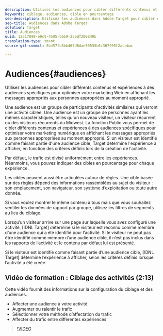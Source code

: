 ```yaml
---
description: Utilisez les audiences pour cibler différents contenus et expériences à des audiences spécifiques pour optimiser votre marketing Web en affichant les messages appropriés aux personnes appropriées au moment approprié.
keywords: ciblage, audiences, cible en pourcentage
seo-description: Utilisez les audiences dans Adobe Target pour cibler différents contenus et expériences à des audiences spécifiques pour optimiser votre marketing Web en affichant les messages appropriés aux personnes appropriées au moment approprié.
seo-title: Audiences dans Adobe Target
solution: Target
title: Audiences
uuid: 12317898-e9c9-4605-b659-25bdf200849b
translation-type: tm+mt
source-git-commit: 8bd57fb3bb467d8dae50535b6c367995f2acabac

---
```



# Audiences{#audiences}

Utilisez les audiences pour cibler différents contenus et expériences à des audiences spécifiques pour optimiser votre marketing Web en affichant les messages appropriés aux personnes appropriées au moment approprié.

Une audience est un groupe de participants d'activités similaires qui verront une activité ciblée. Une audience est un groupe de personnes ayant les mêmes caractéristiques, telles qu'un nouveau visiteur, un visiteur récurrent ou des visiteurs récurrents du Midwest. La fonction Public vous permet de cibler différents contenus et expériences à des audiences spécifiques pour optimiser votre marketing numérique en affichant les messages appropriés aux personnes appropriées au moment approprié. Si un visiteur est identifié comme faisant partie d'une audience cible, Target détermine l'expérience à afficher, en fonction des critères définis lors de la création de l'activité.

Par défaut, le trafic est divisé uniformément entre les expériences. Néanmoins, vous pouvez indiquer des cibles en pourcentage pour chaque expérience.

Les cibles peuvent aussi être articulées autour de règles. Une cible basée sur des règles dépend des informations rassemblées au sujet du visiteur : son emplacement, son navigateur, son système d’exploitation ou toute autre donnée.

Si vous voulez montrer le même contenu à tous mais que vous souhaitez ventiler les données de rapport par groupe, utilisez les filtres de segments au lieu du ciblage.

Lorsqu’un visiteur arrive sur une page sur laquelle vous avez configuré une activité, [!DNL Target] détermine si le visiteur est reconnu comme membre d’une audience qui a été identifié pour l’activité. Si le visiteur ne peut pas être identifié comme membre d’une audience cible, il n’est pas inclus dans les rapports de l’activité et le contenu par défaut lui est présenté.

Si le visiteur est identifié comme faisant partie d’une audience cible, [!DNL Target] détermine l’expérience à afficher, selon les critères définis lorsque l’activité a été créée.

## Vidéo de formation : Ciblage des activités (2:13)

Cette vidéo fournit des informations sur la configuration du ciblage et des audiences.

* Affecter une audience à votre activité
* Augmenter ou ralentir le trafic
* Sélectionner votre méthode d’affectation du trafic
* Affecter du trafic entre différentes expériences

>[!VIDEO](https://video.tv.adobe.com/v/17385?captions=fre_fr)
